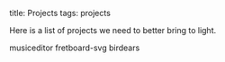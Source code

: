 title: Projects
tags: projects

Here is a list of projects we need to better bring to light.

musiceditor
fretboard-svg
birdears

